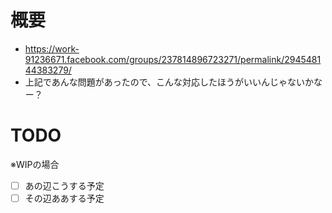 # 概要

- https://work-91236671.facebook.com/groups/237814896723271/permalink/294548144383279/
- 上記であんな問題があったので、こんな対応したほうがいいんじゃないかなー？


# TODO

※WIPの場合
- [ ] あの辺こうする予定
- [ ] その辺ああする予定
